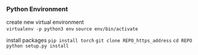 ### Python Environment

create new virtual environment \
`virtualenv -p python3 env`
`source env/bin/activate`

install packages
`pip install torch`
`git clone REPO_https_address`
`cd REPO`
`python setup.py install`

